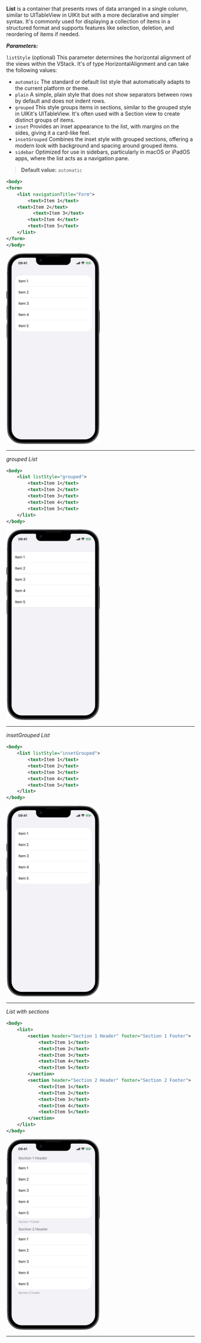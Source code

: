 **List** is a container that presents rows of data arranged in a single column, similar to UITableView in UIKit but with a more declarative and simpler syntax. It's commonly used for displaying a collection of items in a structured format and supports features like selection, deletion, and reordering of items if needed.

***Parameters:***

`listStyle` (optional) This parameter determines the horizontal alignment of the views within the VStack. It's of type HorizontalAlignment and can take the following values:
* `automatic` The standard or default list style that automatically adapts to the current platform or theme.
* `plain` A simple, plain style that does not show separators between rows by default and does not indent rows.
* `grouped` This style groups items in sections, similar to the grouped style in UIKit's UITableView. It's often used with a Section view to create distinct groups of items.
* `inset` Provides an inset appearance to the list, with margins on the sides, giving it a card-like feel.
* `insetGrouped` Combines the inset style with grouped sections, offering a modern look with background and spacing around grouped items.
* `sidebar` Optimized for use in sidebars, particularly in macOS or iPadOS apps, where the list acts as a navigation pane.

> **Default value:** `automatic`



```xml
<body>
<form>
    <list navigationTitle="Form">
        <text>Item 1</text>
    <text>Item 2</text>
          <text>Item 3</text>
        <text>Item 4</text>
        <text>Item 5</text>
    </list>
</form>
</body>
```

<img src="/Screenshots/Views/Controls/form_1.png" width="250" alt="Screenshot">


---
*grouped List*

```xml
<body>
    <list listStyle="grouped">
        <text>Item 1</text>
        <text>Item 2</text>
        <text>Item 3</text>
        <text>Item 4</text>
        <text>Item 5</text>
    </list>
</body>
```

<img src="/Screenshots/Views/Controls/form_2.png" width="250" alt="Screenshot">


---
*insetGrouped List*

```xml
<body>
    <list listStyle="insetGrouped">
        <text>Item 1</text>
        <text>Item 2</text>
        <text>Item 3</text>
        <text>Item 4</text>
        <text>Item 5</text>
    </list>
</body>
```

<img src="/Screenshots/Views/Controls/form_3.png" width="250" alt="Screenshot">


---
*List with sections*

```xml
<body>
    <list>
        <section header="Section 1 Header" footer="Section 1 Footer">
            <text>Item 1</text>
            <text>Item 2</text>
            <text>Item 3</text>
            <text>Item 4</text>
            <text>Item 5</text>
        </section>
        <section header="Section 2 Header" footer="Section 2 Footer">
            <text>Item 1</text>
            <text>Item 2</text>
            <text>Item 3</text>
            <text>Item 4</text>
            <text>Item 5</text>
        </section>
    </list>
</body>
```

<img src="/Screenshots/Views/Controls/form_4.png" width="250" alt="Screenshot">


---
